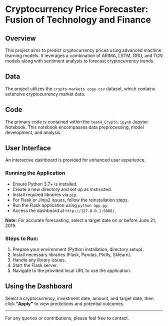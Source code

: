 # Cryptocurrency Price Forecaster: Fusion of Technology and Finance

## Overview
This project aims to predict cryptocurrency prices using advanced machine learning models. It leverages a combination of ARIMA, LSTM, GRU, and TCN models along with sentiment analysis to forecast cryptocurrency trends.

## Data
The project utilizes the `crypto-markets copy.csv` dataset, which contains extensive cryptocurrency market data.

## Code
The primary code is contained within the `team4_Crypto.ipynb` Jupyter Notebook. This notebook encompasses data preprocessing, model development, and analysis.

## User Interface
An interactive dashboard is provided for enhanced user experience.

### Running the Application
- Ensure Python 3.7+ is installed.
- Create a new directory and set up as instructed.
- Install required libraries via `pip`.
- For Flask or Jinja2 issues, follow the reinstallation steps.
- Run the Flask application using `python app.py`.
- Access the dashboard at `http://127.0.0.1:5000/`.

**Note:** For accurate forecasting, select a target date on or before June 21, 2019.

### Steps to Run:
1. Prepare your environment (Python installation, directory setup).
2. Install necessary libraries (Flask, Pandas, Plotly, Sklearn).
3. Handle any library issues.
4. Start the Flask server.
5. Navigate to the provided local URL to use the application.

## Using the Dashboard
Select a cryptocurrency, investment date, amount, and target date, then click **"Apply"** to view predictions and potential outcomes.

---

For any queries or contributions, please feel free to contact.

